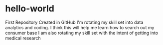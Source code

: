 # hello-world
First Repository Created in GitHub
I'm rotating my skill set into data analytics and coding.
I think this will help me learn how to search out my consumer base
I am also rotating my skill set with the intent of getting into medical research
